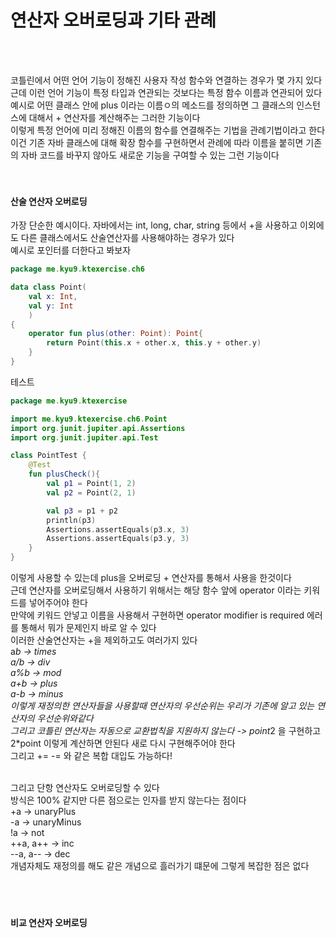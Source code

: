 # 연산자 오버로딩과 기타 관례
<br><br>

코틀린에서 어떤 언어 기능이 정해진 사용자 작성 함수와 연결하는 경우가 몇 가지 있다 <br>
근데 이런 언어 기능이 특정 타입과 연관되는 것보다는 특정 함수 이름과 연관되어 있다 예시로 어떤 클래스 안에 plus 
이라는 이름ㅇ의 메소드를 정의하면 그 클래스의 인스턴스에 대해서 + 연산자를 계산해주는 그러한 기능이다 <br>
이렇게 특정 언어에 미리 정해진 이름의 함수를 연결해주는 기법을 관례기법이라고 한다 <br>
이건 기존 자바 클래스에 대해 확장 함수를 구현하면서 관례에 따라 이름을 붙히면 기존의 자바 코드를 바꾸지 않아도 새로운 기능을 구여할 수 있는 그런 기능이다 <br>
<br><br>


#### 산술 연산자 오버로딩
가장 단순한 예시이다. 자바에서는 int, long, char, string 등에서 +을 사용하고 이외에도 다른 클래스에서도 산술연산자를 사용해야하는 경우가 있다 <br>
예시로 포인터를 더한다고 봐보자 <br>
```kotlin
package me.kyu9.ktexercise.ch6

data class Point(
    val x: Int,
    val y: Int
    )
{
    operator fun plus(other: Point): Point{
        return Point(this.x + other.x, this.y + other.y)
    }
}
```
테스트 <br>
```kotlin
package me.kyu9.ktexercise

import me.kyu9.ktexercise.ch6.Point
import org.junit.jupiter.api.Assertions
import org.junit.jupiter.api.Test

class PointTest {
    @Test
    fun plusCheck(){
        val p1 = Point(1, 2)
        val p2 = Point(2, 1)

        val p3 = p1 + p2
        println(p3)
        Assertions.assertEquals(p3.x, 3)
        Assertions.assertEquals(p3.y, 3)
    }
}
```
이렇게 사용할 수 있는데 plus을 오버로딩 + 연산자를 통해서 사용을 한것이다 <br>
근데 연산자를 오버로딩해서 사용하기 위해서는 해당 함수 앞에 operator 이라는 키워드를 넣어주어야 한다 <br>
만약에 키워드 안넣고 이름을 사용해서 구현하면 operator modifier is required 에러를 통해서 뭐가 문제인지 바로 알 수 있다 <br>
이러한 산술연산자는 +을 제외하고도 여러가지 있다 <br>
a*b -> times <br>
a/b -> div <br>
a%b -> mod <br>
a+b -> plus <br>
a-b -> minus <br>
이렇게 재정의한 연산자들을 사용할때 연산자의 우선순위는 우리가 기존에 알고 있는 연산자의 우선순위와같다 <br>
그리고 코틀린 연산자는 자동으로 교환법칙을 지원하지 않는다 -> point*2 을 구현하고 2*point 이렇게 계산하면 안된다 새로 다시 구현해주어야 한다 <br>
그리고 += -= 와 같은 복합 대입도 가능하다! <br>
<br>

그리고 단항 연산자도 오버로딩할 수 있다 <br>
방식은 100% 같지만 다른 점으로는 인자를 받지 않는다는 점이다 <br>
+a -> unaryPlus <br>
-a -> unaryMinus <br>
!a -> not <br>
++a, a++ -> inc <br>
--a, a-- -> dec <br>
개념자체도 재정의를 해도 같은 개념으로 흘러가기 떄문에 그렇게 복잡한 점은 없다 <br>
<br><br><br>

#### 비교 연산자 오버로딩